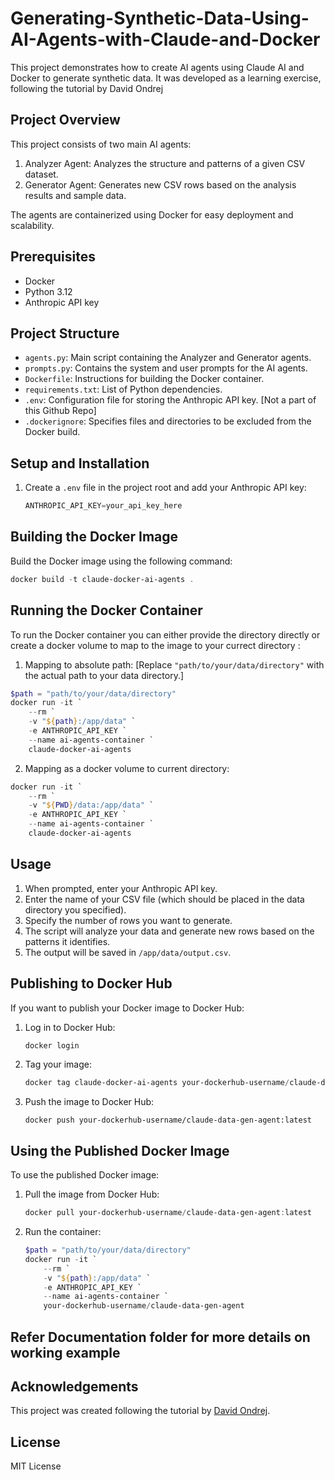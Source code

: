 # Generating-Synthetic-Data-Using-AI-Agents-with-Claude-and-Docker

This project demonstrates how to create AI agents using Claude AI and Docker to generate synthetic data. It was developed as a learning exercise, following the tutorial by David Ondrej

## Project Overview

This project consists of two main AI agents:

1. Analyzer Agent: Analyzes the structure and patterns of a given CSV dataset.
2. Generator Agent: Generates new CSV rows based on the analysis results and sample data.

The agents are containerized using Docker for easy deployment and scalability.

## Prerequisites

- Docker
- Python 3.12
- Anthropic API key

## Project Structure

- `agents.py`: Main script containing the Analyzer and Generator agents.
- `prompts.py`: Contains the system and user prompts for the AI agents.
- `Dockerfile`: Instructions for building the Docker container.
- `requirements.txt`: List of Python dependencies.
- `.env`: Configuration file for storing the Anthropic API key. [Not a part of this Github Repo]
- `.dockerignore`: Specifies files and directories to be excluded from the Docker build.

## Setup and Installation

1. Create a `.env` file in the project root and add your Anthropic API key:

   ```powershell
   ANTHROPIC_API_KEY=your_api_key_here
   ```

## Building the Docker Image

Build the Docker image using the following command:

```powershell
docker build -t claude-docker-ai-agents .
```

## Running the Docker Container

To run the Docker container you can either provide the directory directly or create a docker volume to map to the image to your currect directory :

1. Mapping to absolute path: [Replace `"path/to/your/data/directory"` with the actual path to your data directory.]

```powershell
$path = "path/to/your/data/directory"
docker run -it `
    --rm `
    -v "${path}:/app/data" `
    -e ANTHROPIC_API_KEY `
    --name ai-agents-container `
    claude-docker-ai-agents
```

2. Mapping as a docker volume to current directory:

```powershell
docker run -it `
    --rm `
    -v "${PWD}/data:/app/data" `
    -e ANTHROPIC_API_KEY `
    --name ai-agents-container `
    claude-docker-ai-agents
```

## Usage

1. When prompted, enter your Anthropic API key.
2. Enter the name of your CSV file (which should be placed in the data directory you specified).
3. Specify the number of rows you want to generate.
4. The script will analyze your data and generate new rows based on the patterns it identifies.
5. The output will be saved in `/app/data/output.csv`.

## Publishing to Docker Hub

If you want to publish your Docker image to Docker Hub:

1. Log in to Docker Hub:

   ```powershell
   docker login
   ```
2. Tag your image:

   ```powershell
   docker tag claude-docker-ai-agents your-dockerhub-username/claude-data-gen-agent:latest
   ```
3. Push the image to Docker Hub:

   ```
   docker push your-dockerhub-username/claude-data-gen-agent:latest
   ```

## Using the Published Docker Image

To use the published Docker image:

1. Pull the image from Docker Hub:

   ```powershell
   docker pull your-dockerhub-username/claude-data-gen-agent:latest
   ```
2. Run the container:

   ```powershell
   $path = "path/to/your/data/directory"
   docker run -it `
       --rm `
       -v "${path}:/app/data" `
       -e ANTHROPIC_API_KEY `
       --name ai-agents-container `
       your-dockerhub-username/claude-data-gen-agent
   ```

## Refer Documentation folder for more details on working example

## Acknowledgements

This project was created following the tutorial by [David Ondrej](https://www.youtube.com/watch?v=AhPXGKG4RZ4).

## License

MIT License

